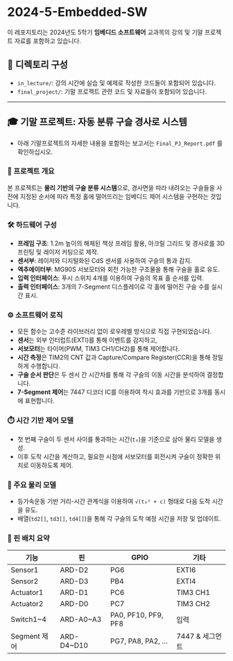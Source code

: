 # 2024-5-Embedded-SW

이 레포지토리는 2024년도 5학기 **임베디드 소프트웨어** 교과목의 강의 및 기말 프로젝트 자료를 포함하고 있습니다.

## 📁 디렉토리 구성

- `in_lecture/`: 강의 시간에 실습 및 예제로 작성한 코드들이 포함되어 있습니다.
- `final_project/`: 기말 프로젝트 관련 코드 및 자료들이 포함되어 있습니다.

---

## 🎓 기말 프로젝트: 자동 분류 구슬 경사로 시스템

- 아래 기말프로젝트의 자세한 내용을 포함하는 보고서는 `Final_PJ_Report.pdf` 를 확인하십시오.

### 📝 프로젝트 개요
본 프로젝트는 **물리 기반의 구슬 분류 시스템**으로, 경사면을 따라 내려오는 구슬들을 사전에 지정된 순서에 따라 특정 홀에 떨어뜨리는 임베디드 제어 시스템을 구현하는 것입니다.

### 🛠️ 하드웨어 구성
- **프레임 구조**: 1.2m 높이의 해체된 책상 프레임 활용, 아크릴 그리드 및 경사로를 3D 프린팅 및 레이저 커팅으로 제작.
- **센서부**: 레이저와 디지털화된 CdS 센서를 사용하여 구슬의 통과 감지.
- **액추에이터부**: MG90S 서보모터와 회전 가능한 구조물을 통해 구슬을 홀로 유도.
- **입력 인터페이스**: 푸시 스위치 4개를 이용하여 구슬의 목표 홀 순서를 입력.
- **출력 인터페이스**: 3개의 7-Segment 디스플레이로 각 홀에 떨어진 구슬 수를 실시간 표시.

### ⚙️ 소프트웨어 로직

- 모든 함수는 고수준 라이브러리 없이 로우레벨 방식으로 직접 구현되었습니다.
- **센서**는 외부 인터럽트(EXTI)를 통해 이벤트를 감지하고,
- **서보모터**는 타이머(PWM, TIM3 CH1/CH2)를 통해 제어합니다.
- **시간 측정**은 TIM2의 CNT 값과 Capture/Compare Register(CCR)을 통해 정밀하게 수행합니다.
- **구슬 순서 판단**은 두 센서 간 시간차를 통해 각 구슬의 이동 시간을 분석하여 결정합니다.
- **7-Segment 제어**는 7447 디코더 IC를 이용하여 착시 효과를 기반으로 3개를 동시에 표현합니다.

### ⏱️ 시간 기반 제어 모델
- 첫 번째 구슬이 두 센서 사이를 통과하는 시간(`t₀`)을 기준으로 삼아 물리 모델을 생성.
- 이후 도착 시간을 계산하고, 필요한 시점에 서보모터를 회전시켜 구슬이 정확한 위치로 이동하도록 제어.

### 📐 주요 물리 모델
- 등가속운동 기반 거리-시간 관계식을 이용하여 `√(t₀² + c)` 형태로 다음 도착 시간을 유도.
- 배열(`td2[]`, `td3[]`, `td4[]`)을 통해 각 구슬의 도착 예정 시간을 저장 및 업데이트.

### 🔌 핀 배치 요약

| 기능 | 핀 | GPIO | 기타 |
|------|-----|--------|-------|
| Sensor1 | ARD-D2 | PG6 | EXTI6 |
| Sensor2 | ARD-D3 | PB4 | EXTI4 |
| Actuator1 | ARD-D1 | PC6 | TIM3 CH1 |
| Actuator2 | ARD-D0 | PC7 | TIM3 CH2 |
| Switch1~4 | ARD-A0~A3 | PA0, PF10, PF9, PF8 | 입력 |
| Segment 제어 | ARD-D4~D10 | PG7, PA8, PA2, ... | 7447 & 세그먼트 |
